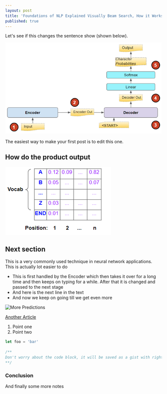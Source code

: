 ```yaml
---
layout: post
title: 'Foundations of NLP Explained Visually Beam Search, How it Works'
published: true
---
```


Let's see if this changes the sentence show (shown below).

![Seq to Seq](https://github.com/ketanhdoshi/now/raw/master/images/Seq-Seq.png)

The easiest way to make your first post is to edit this one.

## How do the product output

![Predictions](https://github.com/ketanhdoshi/now/raw/master/images/Pred-1.png)

## Next section

This is a very commonly used technique in neural network applications. This is actually lot easier to do

- This is first handled by the Encoder which then takes it over for a long time and then keeps on typing for a while. After that it is changed and passed to the next stage
- And here is the next line in the text
- And now we keep on going till we get even more

![More Predictions]({{site.baseurl}}/images/Pred-2.png)

[Another Article](https://towardsdatascience.com/converting-medium-posts-to-markdown-for-your-blog-5d6830408467)

1. Point one
2. Point two

```ts
let foo = 'bar'

/**
Don't worry about the code block, it will be saved as a gist with right language format, and auto embed to your post.
**/
```

### Conclusion

And finally some more notes


